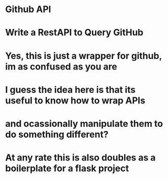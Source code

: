 # Github API
# Write a RestAPI to Query GitHub

# Yes, this is just a wrapper for github, im as confused as you are
# I guess the idea here is that its useful to know how to wrap APIs
# and ocassionally manipulate them to do something different?
# At any rate this is also doubles as a boilerplate for a flask project
